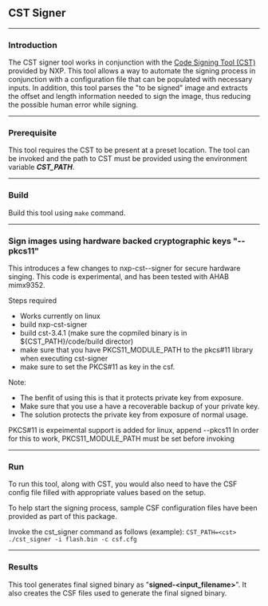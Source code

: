 ## CST Signer

---

### Introduction
The CST signer tool works in conjunction with the [Code Signing Tool (CST)](https://www.nxp.com/webapp/Download?colCode=IMX_CST_TOOL_NEW&appType=license&location=null)
provided by NXP. This tool allows a way to automate the signing process in 
conjunction with a configuration file that can be populated with necessary 
inputs. In addition, this tool parses the "to be signed" image and extracts the 
offset and length information needed to sign the image, thus reducing the 
possible human error while signing.

---

### Prerequisite
This tool requires the CST to be present at a preset location. The tool can be 
invoked and the path to CST must be provided using the environment variable 
***CST_PATH***.

---

### Build

Build this tool using `make` command.

---

### Sign images using hardware backed cryptographic keys "--pkcs11"
This introduces a few changes to nxp-cst--signer for secure hardware singing.
This code is experimental, and has been tested with AHAB mimx9352.

Steps required 
- Works currently on linux
- build nxp-cst-signer
- build cst-3.4.1 (make sure the copmiled binary is in ${CST_PATH}/code/build director)
- make sure that you have PKCS11_MODULE_PATH to the pkcs#11 library when executing cst-signer
- make sure to set the PKCS#11 as key in the csf.

Note: 
- The benfit of using this is that it protects private key from exposure.
- Make sure that you use a have a recoverable backup of your private key.
- The solution protects the private key from exposure of normal usage.

PKCS#11 is expeimental support is added for linux, append --pkcs11
In order for this to work, PKCS11_MODULE_PATH must be set before invoking 

----

### Run

To run this tool, along with CST, you would also need to have the CSF config 
file filled with appropriate values based on the setup.

To help start the signing process, sample CSF configuration files have been 
provided as part of this package.

Invoke the cst_signer command as follows (example):
`CST_PATH=<cst> ./cst_signer -i flash.bin -c csf.cfg`

---

### Results

This tool generates final signed binary as "**signed-\<input_filename\>**". It 
also creates the CSF files used to generate the final signed binary.
